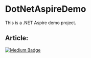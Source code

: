 # DotNetAspireDemo
This is a .NET Aspire demo project.

## Article:
[![Medium Badge](https://img.shields.io/badge/-Medium-black?style=flat-square&logo=Medium&logoColor=white&link=https://henriquesd.medium.com/net-aspire-296e24b952c0)](https://henriquesd.medium.com/net-aspire-296e24b952c0)
